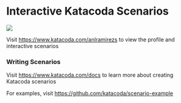 # Interactive Katacoda Scenarios

[![](http://shields.katacoda.com/katacoda/anlramirezs/count.svg)](https://www.katacoda.com/anlramirezs "Get your profile on Katacoda.com")

Visit https://www.katacoda.com/anlramirezs to view the profile and interactive scenarios

### Writing Scenarios
Visit https://www.katacoda.com/docs to learn more about creating Katacoda scenarios

For examples, visit https://github.com/katacoda/scenario-example
